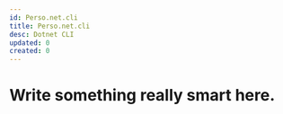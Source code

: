 ```yaml
---
id: Perso.net.cli
title: Perso.net.cli
desc: Dotnet CLI
updated: 0
created: 0
---
```

# Write something really smart here.
